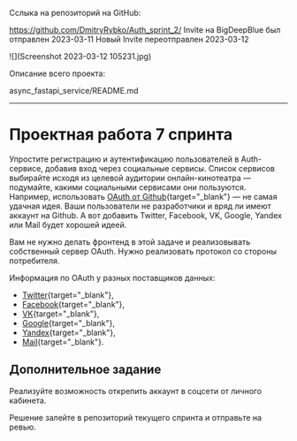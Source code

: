 Сслыка на репозиторий на GitHub:

https://github.com/DmitryRybko/Auth_sprint_2/
Invite на BigDeepBlue был отправлен 2023-03-11
Новый Invite переотправлен 2023-03-12

![](Screenshot 2023-03-12 105231.jpg)

Описание всего проекта:

async_fastapi_service/README.md

___________________________________________

# Проектная работа 7 спринта

Упростите регистрацию и аутентификацию пользователей в Auth-сервисе, добавив вход через социальные сервисы. Список сервисов выбирайте исходя из целевой аудитории онлайн-кинотеатра — подумайте, какими социальными сервисами они пользуются. Например, использовать [OAuth от Github](https://docs.github.com/en/free-pro-team@latest/developers/apps/authorizing-oauth-apps){target="_blank"} — не самая удачная идея. Ваши пользователи не разработчики и вряд ли имеют аккаунт на Github. А вот добавить Twitter, Facebook, VK, Google, Yandex или Mail будет хорошей идеей.

Вам не нужно делать фронтенд в этой задаче и реализовывать собственный сервер OAuth. Нужно реализовать протокол со стороны потребителя.

Информация по OAuth у разных поставщиков данных: 

- [Twitter](https://developer.twitter.com/en/docs/authentication/overview){target="_blank"},
- [Facebook](https://developers.facebook.com/docs/facebook-login/){target="_blank"},
- [VK](https://vk.com/dev/access_token){target="_blank"},
- [Google](https://developers.google.com/identity/protocols/oauth2){target="_blank"},
- [Yandex](https://yandex.ru/dev/oauth/?turbo=true){target="_blank"},
- [Mail](https://api.mail.ru/docs/guides/oauth/){target="_blank"}.

## Дополнительное задание

Реализуйте возможность открепить аккаунт в соцсети от личного кабинета. 

Решение залейте в репозиторий текущего спринта и отправьте на ревью.
